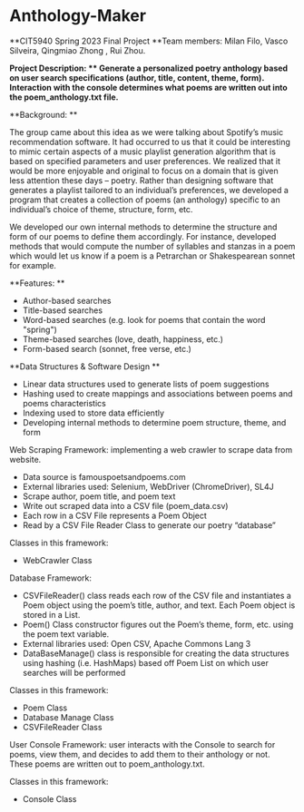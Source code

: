 # Anthology-Maker
**CIT5940 Spring 2023 Final Project
**Team members: Milan Filo, Vasco Silveira, Qingmiao Zhong , Rui Zhou.


**Project Description:
**
Generate a personalized poetry anthology based on user search specifications (author, title, content, theme, form). 
Interaction with the console determines what poems are written out into the poem_anthology.txt file.**


**Background:
**

The group came about this idea as we were talking about Spotify’s music recommendation software. It had occurred to us that it could be interesting to mimic certain aspects of a music playlist generation algorithm that is based on specified parameters and user preferences.
We realized  that it would be more enjoyable and original to focus on a domain that is given less attention these days – poetry.
Rather than designing software that generates a playlist tailored to an individual’s preferences, we developed a program that creates a collection of poems (an anthology) specific to an individual’s choice of theme, structure, form, etc.

We developed our own internal methods to determine the structure and form of our poems to define them accordingly. For instance, developed methods that would compute the number of syllables and stanzas in a poem which would let us know if a poem is a Petrarchan or Shakespearean sonnet for example.


**Features:
**

- Author-based searches
- Title-based searches
- Word-based searches (e.g. look for poems that contain the word "spring")
- Theme-based searches (love, death, happiness, etc.)
- Form-based search (sonnet, free verse, etc.)

**Data Structures & Software Design
**

- Linear data structures used to generate lists of poem suggestions
- Hashing used to create mappings and associations between poems and poems characteristics
- Indexing used to store data efficiently
- Developing internal methods to determine poem structure, theme, and form

Web Scraping Framework: implementing a web crawler to scrape data from website.
- Data source is famouspoetsandpoems.com
- External libraries used: Selenium, WebDriver (ChromeDriver), SL4J
- Scrape author, poem title, and poem text
- Write out scraped data into a CSV file (poem_data.csv)
- Each row in a CSV File represents a Poem Object
- Read by a CSV File Reader Class to generate our poetry “database”

Classes in this framework:
- WebCrawler Class

Database Framework:
- CSVFileReader() class reads each row of the CSV file and instantiates a Poem object using the poem’s title, author, and text. Each Poem object is stored in a List<Poem>.
- Poem() Class constructor figures out the Poem’s theme, form, etc. using the poem text variable.
- External libraries used: Open CSV, Apache Commons Lang 3
- DataBaseManage() class is responsible for creating the data structures using hashing (i.e. HashMaps) based off Poem List on which user searches will be performed 

Classes in this framework:
- Poem Class
- Database Manage Class
- CSVFileReader Class 


User Console Framework: user interacts with the Console to search for poems, view them, and decides to add them to their anthology or not. These poems are written out to poem_anthology.txt.
  
Classes in this framework:
- Console Class 
